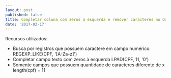 ```yaml
---
layout: post
published: false
title: Completar coluna com zeros a esquerda e remover caracteres no Oracle
date: '2017-02-17'
---
```


Recursos utilizados:

- Busca por registros que possuem caractere em campo numérico: REGEXP_LIKE(CPF, '[A-Za-z]')
- Completar campo texto com zeros à esquerda LPAD(CPF, 11, '0')
- Somente campos que possuem quantidade de caracteres diferente de x length(cpf) = 11
